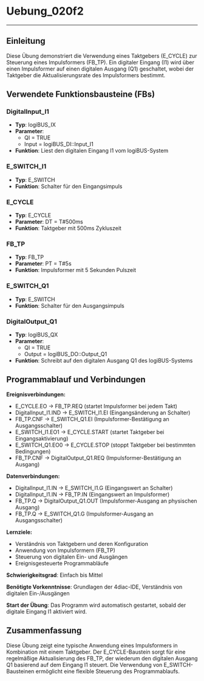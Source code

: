 # Uebung_020f2

* * * * * * * * * *

## Einleitung
Diese Übung demonstriert die Verwendung eines Taktgebers (E_CYCLE) zur Steuerung eines Impulsformers (FB_TP). Ein digitaler Eingang (I1) wird über einen Impulsformer auf einen digitalen Ausgang (Q1) geschaltet, wobei der Taktgeber die Aktualisierungsrate des Impulsformers bestimmt.

## Verwendete Funktionsbausteine (FBs)

### DigitalInput_I1
- **Typ**: logiBUS_IX
- **Parameter**: 
  - QI = TRUE
  - Input = logiBUS_DI::Input_I1
- **Funktion**: Liest den digitalen Eingang I1 vom logiBUS-System

### E_SWITCH_I1
- **Typ**: E_SWITCH
- **Funktion**: Schalter für den Eingangsimpuls

### E_CYCLE
- **Typ**: E_CYCLE
- **Parameter**: DT = T#500ms
- **Funktion**: Taktgeber mit 500ms Zykluszeit

### FB_TP
- **Typ**: FB_TP
- **Parameter**: PT = T#5s
- **Funktion**: Impulsformer mit 5 Sekunden Pulszeit

### E_SWITCH_Q1
- **Typ**: E_SWITCH
- **Funktion**: Schalter für den Ausgangsimpuls

### DigitalOutput_Q1
- **Typ**: logiBUS_QX
- **Parameter**:
  - QI = TRUE
  - Output = logiBUS_DO::Output_Q1
- **Funktion**: Schreibt auf den digitalen Ausgang Q1 des logiBUS-Systems

## Programmablauf und Verbindungen

**Ereignisverbindungen:**
- E_CYCLE.EO → FB_TP.REQ (startet Impulsformer bei jedem Takt)
- DigitalInput_I1.IND → E_SWITCH_I1.EI (Eingangsänderung an Schalter)
- FB_TP.CNF → E_SWITCH_Q1.EI (Impulsformer-Bestätigung an Ausgangsschalter)
- E_SWITCH_I1.EO1 → E_CYCLE.START (startet Taktgeber bei Eingangsaktivierung)
- E_SWITCH_Q1.EO0 → E_CYCLE.STOP (stoppt Taktgeber bei bestimmten Bedingungen)
- FB_TP.CNF → DigitalOutput_Q1.REQ (Impulsformer-Bestätigung an Ausgang)

**Datenverbindungen:**
- DigitalInput_I1.IN → E_SWITCH_I1.G (Eingangswert an Schalter)
- DigitalInput_I1.IN → FB_TP.IN (Eingangswert an Impulsformer)
- FB_TP.Q → DigitalOutput_Q1.OUT (Impulsformer-Ausgang an physischen Ausgang)
- FB_TP.Q → E_SWITCH_Q1.G (Impulsformer-Ausgang an Ausgangsschalter)

**Lernziele:**
- Verständnis von Taktgebern und deren Konfiguration
- Anwendung von Impulsformern (FB_TP)
- Steuerung von digitalen Ein- und Ausgängen
- Ereignisgesteuerte Programmabläufe

**Schwierigkeitsgrad**: Einfach bis Mittel

**Benötigte Vorkenntnisse**: Grundlagen der 4diac-IDE, Verständnis von digitalen Ein-/Ausgängen

**Start der Übung**: Das Programm wird automatisch gestartet, sobald der digitale Eingang I1 aktiviert wird.

## Zusammenfassung
Diese Übung zeigt eine typische Anwendung eines Impulsformers in Kombination mit einem Taktgeber. Der E_CYCLE-Baustein sorgt für eine regelmäßige Aktualisierung des FB_TP, der wiederum den digitalen Ausgang Q1 basierend auf dem Eingang I1 steuert. Die Verwendung von E_SWITCH-Bausteinen ermöglicht eine flexible Steuerung des Programmablaufs.
